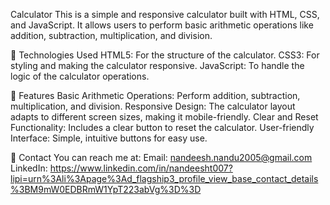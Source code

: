 Calculator
This is a simple and responsive calculator built with HTML, CSS, and JavaScript. It allows users to perform basic arithmetic operations like addition, subtraction, multiplication, and division.

🔧 Technologies Used
HTML5: For the structure of the calculator.
CSS3: For styling and making the calculator responsive.
JavaScript: To handle the logic of the calculator operations.

📸 Features
Basic Arithmetic Operations: Perform addition, subtraction, multiplication, and division.
Responsive Design: The calculator layout adapts to different screen sizes, making it mobile-friendly.
Clear and Reset Functionality: Includes a clear button to reset the calculator.
User-friendly Interface: Simple, intuitive buttons for easy use.

💬 Contact
You can reach me at:
Email: nandeesh.nandu2005@gmail.com
LinkedIn: https://www.linkedin.com/in/nandeesht007?lipi=urn%3Ali%3Apage%3Ad_flagship3_profile_view_base_contact_details%3BM9mW0EDBRmW1YpT223abVg%3D%3D
